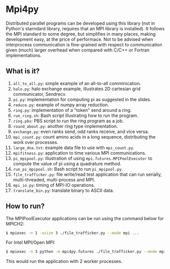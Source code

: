 # Mpi4py
Distributed parallel programs can be developed using this library (not
in Python's starndard library, requires that an MPI library is installed).
It follows the MPI standard to some degree, but simplifies in many places,
making development easy, at the price of performace.
Not to be advised when interprocess communication is fine-grained with
respect to communication given (much) larger overhead when compared with
C/C++ or Fortran implementations.

## What is it?
1. `all_to_all.py`: simple example of an all-to-all comminication.
1. `halo.py`: halo exchange example, illustrates 2D cartesian grid
    communicator, Sendrecv.
1. `pi.py`: implementation for computing pi as suggested in the slides.
1. `reduce.py`: example of numpy array reduction.
1. `ring.py`: implementation of a "token" send around a ring.
1. `run_ring.sh`: Bash script illustrating how to run the program.
1. `ring.pbs`: PBS script to run the ring program as a job.
1. `round_about.py`: another ring type implementation.
1. `exchange.py`: even ranks send, odd ranks receive, and vice versa.
1. `mpi_count.py`: count amino acids in a long sequence, distributing
   the work over processes.
1. `large_dna.txt`: example data file to use with `mpi_count.py`.
1. `mpifitness.py`: application to time various MPI communications.
1. `pi_mpipool.py`: illustration of using `mpi.futures.MPIPoolExecutor` to
   compute the value of pi using a quadrature method.
1. `run_pi_mpipool.sh`: Bash script to run `pi_mpipool.py`.
1. `file_trafficker.py`: file write/read test application that can run
   serially, multi-threaded, multi-process and MPI.
1. `mpi_io.py`: timing of MPI-IO operations.
1. `translate_bin.py`: translate binary to ASCII data.

## How to run?

The MPIPoolExecutor applications can be run using the command below for MPICH2:
```bash
$ mpiexec -n 1 -usize 3 ./file_trafficker.py --mode mpi ...
```

For Intel MPI/Open MPI:
```bash
$ mpiexec -n 3 python -m mpi4py.futures ./file_trafficker.py --mode mpi ...
```

This would run the application with 2 worker processes.

